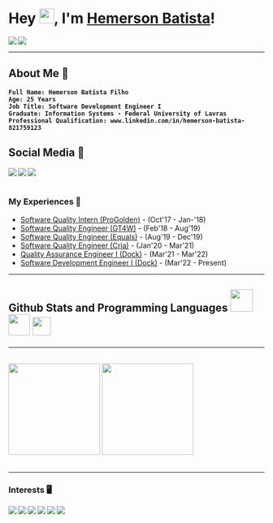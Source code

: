# Hey <img src="https://github.com/TheDudeThatCode/TheDudeThatCode/blob/master/Assets/Hi.gif" width="29px">, I'm [Hemerson Batista](https://www.linkedin.com/in/hemerson-batista-821759123)!

<img align="left" src="https://hits.seeyoufarm.com/api/count/incr/badge.svg?url=https%3A%2F%2Fgithub.com%2F{hemersongh}1212%2Fhit-counter">
<img src="https://visitor-badge.laobi.icu/badge?page_id=hemersongh.visitor-badge")/>

---

## <b>About Me</b> :man:
<b>

```text
Full Name: Hemerson Batista Filho
Age: 25 Years
Job Title: Software Development Engineer I
Graduate: Information Systems - Federal University of Lavras
Professional Qualification: www.linkedin.com/in/hemerson-batista-821759123
```

</b>

## <b>Social Media</b> :eyes:
<div>
  <a href="https://www.linkedin.com/in/hemerson-batista-821759123">
    <img align="left" src="https://img.shields.io/badge/LinkedIn-0077B5?style=for-the-badge&logo=linkedin&logoColor=white"  />
  </a>
  <a href="mailto:hemersonel@gmail.com">
    <img align="left" src="https://img.shields.io/badge/Gmail-D14836?style=for-the-badge&logo=gmail&logoColor=white" />
  </a>
  <a href="https://www.instagram.com/hemerson.batista/">
    <img align="left" src="https://img.shields.io/badge/Instagram-E4405F?style=for-the-badge&logo=instagram&logoColor=white" />
  </a>
</div>
<br/><br/>


### My Experiences 🙌
- [Software Quality Intern (ProGolden)](https://www.linkedin.com/in/progolden-technology-solutions-64a54271/?originalSubdomain=br) - (Oct'17 - Jan-'18)
- [Software Quality Engineer (GT4W)](https://gtglobal.tech/) - (Feb'18 - Aug'19)
- [Software Quality Engineer (Equals)](https://equals.com.br/) - (Aug'19 - Dec'19)
- [Software Quality Engineer (Cria)](https://criainovacao.com.br/) - (Jan'20 - Mar'21)
- [Quality Assurance Engineer I (Dock)](https://dock.tech/) - (Mar'21 - Mar'22)
- [Software Development Engineer I (Dock)](https://dock.tech/) - (Mar'22 - Present)

---

## <b>Github Stats and Programming Languages</b>  <img height="44em" src="https://logospng.org/download/node-js/logo-node-js-1024.png"/> <img height="42em" src="https://marcas-logos.net/wp-content/uploads/2020/11/Java-logo.png"/> <img height="36em" src="https://upload.wikimedia.org/wikipedia/commons/thumb/c/c3/Python-logo-notext.svg/2048px-Python-logo-notext.svg.png"/>

---

<br/>
<div> 
  <img height="180em" src="https://github-readme-stats.vercel.app/api?username=hemersongh&show_icons=true&theme=react&include_all_commits=false&count_private=true&custom_title=Github%20Stats" />
  <img height="180em" src="https://github-readme-stats.vercel.app/api/top-langs/?username=hemersongh&lang_count=10&layout=compact&theme=dracula" />
</div>
<br/>

---

<!-- # <b>Projects</b> :computer:

---

| [NodeJS Rest API](https://github.com/AlexandreSouzaRocha/nodejs-rest-api) | [POC Factory Method](https://github.com/AlexandreSouzaRocha/poc-java-factory-pattern) |
| :-----------------------------------------------------------------------: | :-------------------------------------------------------------------: |
| ![](https://github-readme-stats.vercel.app/api/pin/?username=AlexandreSouzaRocha&repo=nodejs-rest-api&theme=dracula&show_owner=true) |![](https://github-readme-stats.vercel.app/api/pin/?username=AlexandreSouzaRocha&repo=poc-java-factory-pattern&theme=dracula&show_owner=true) |

<br/>

| [Typescript Rest API](https://github.com/AlexandreSouzaRocha/typescript-rest-api) | [POC React Microfrontend](https://github.com/AlexandreSouzaRocha/poc-react-microfrontend) |
| :-----------------------------------------------------------------------: | :-------------------------------------------------------------------: |
| ![](https://github-readme-stats.vercel.app/api/pin/?username=AlexandreSouzaRocha&repo=typescript-rest-api&theme=dracula&show_owner=true) |![](https://github-readme-stats.vercel.app/api/pin/?username=AlexandreSouzaRocha&repo=poc-react-microfrontend&theme=dracula&show_owner=true) |


---

# <b>Technologies Used on Projects</b> :rocket:

---

Below we have the technologies used on the projects mentioned above.

- Node JS:
  - Version: `>=14.X`
  - Download: https://nodejs.org/en/
- Typescript:
  - Version: `>=4.X`
  - Download: https://www.typescriptlang.org/
- Jest:
  - Documentation: https://jestjs.io/docs/getting-started
  - Download: https://www.npmjs.com/package/jest
- Mocha:
  - https://mochajs.org/
  - Download: https://www.npmjs.com/package/mocha
- Chai:
  - https://www.chaijs.com/
  - Download: https://www.npmjs.com/package/chai
- Serverless Framework:
  - Download: https://www.serverless.com/framework/docs/getting-started/
  - serverless.yml: https://www.serverless.com/framework/docs/providers/cloudflare/guide/intro/
- Flask:
  - Version: `>=1.X`
  - Download: https://flask.palletsprojects.com/en/2.0.x/
- Python: - Version: `>=3.X` - Download: https://www.python.org/downloads/ -->

### Interests 🖥️
<img align="left" src="https://img.shields.io/badge/Node.js-43853D?style=for-the-badge&logo=node.js&logoColor=FFF" />
<img align="left" src="https://img.shields.io/badge/TypeScript-3178C6?logo=TypeScript&style=for-the-badge&logoColor=FFF" />
<img align="left" src="https://img.shields.io/badge/JavaScript-323330?style=for-the-badge&logo=javascript&logoColor=F7DF1E" />
<img align="left" src="https://img.shields.io/badge/Java-ED8B00?style=for-the-badge&logo=openjdk&logoColor=white" />
<img align="left" src="https://img.shields.io/badge/Flask-000000?style=for-the-badge&logo=flask&logoColor=FFF" />
<img align="left" src="https://img.shields.io/badge/Amazon_AWS-232F3E?style=for-the-badge&logo=amazon-aws&logoColor=FFF" />
